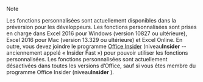 > [!NOTE]
> Les fonctions personnalisées sont actuellement disponibles dans la préversion pour les développeurs. Les fonctions personnalisées sont prises en charge dans Excel 2016 pour Windows (version 10827 ou ultérieure), Excel 2016 pour Mac (version 13.329 ou ultérieure) et Excel Online. En outre, vous devez joindre le programme [Office Insider](https://products.office.com/office-insider) (niveau**Insider** --anciennement appelé « Insider Fast ») pour pouvoir utiliser les fonctions personnalisées. Les fonctions personnalisées sont actuellement désactivées dans toutes les versions d’Office, sauf si vous êtes membre du programme Office Insider (niveau**Insider** ).